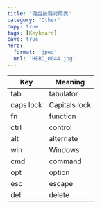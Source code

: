 ```yaml
---
title: "键盘按键对照表"
category: "Other"
copy: true
tags: [Keyboard]
cave: true
hero:
  format: 'jpeg'
  url: 'HERO_0044.jpg'
---
```

Key       | Meaning
--------- | -------------
tab       | tabulator
caps lock | Capitals lock
fn        | function
ctrl      | control
alt       | alternate
win       | Windows
cmd       | command
opt       | option
esc       | escape
del       | delete
